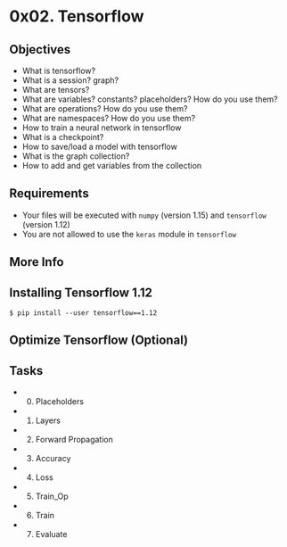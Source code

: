 # 0x02. Tensorflow
## Objectives
* What is tensorflow?
* What is a session? graph?
* What are tensors?
* What are variables? constants? placeholders? How do you use them?
* What are operations? How do you use them?
* What are namespaces? How do you use them?
* How to train a neural network in tensorflow
* What is a checkpoint?
* How to save/load a model with tensorflow
* What is the graph collection?
* How to add and get variables from the collection

## Requirements
* Your files will be executed with `numpy` (version 1.15) and `tensorflow` (version 1.12)
* You are not allowed to use the `keras` module in `tensorflow`

## More Info
## Installing Tensorflow 1.12
```
$ pip install --user tensorflow==1.12
```
## Optimize Tensorflow (Optional)

## Tasks
* 0. Placeholders
* 1. Layers
* 2. Forward Propagation
* 3. Accuracy
* 4. Loss
* 5. Train_Op
* 6. Train
* 7. Evaluate
